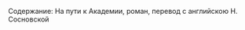 <!--2024-05-04 15:31:54-->
Содержание:
    На пути к Академии, роман, перевод с английскою Н. Сосновской